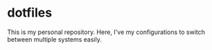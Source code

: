 # dotfiles

This is my personal repository. Here, I've my configurations to switch between multiple systems easily.

